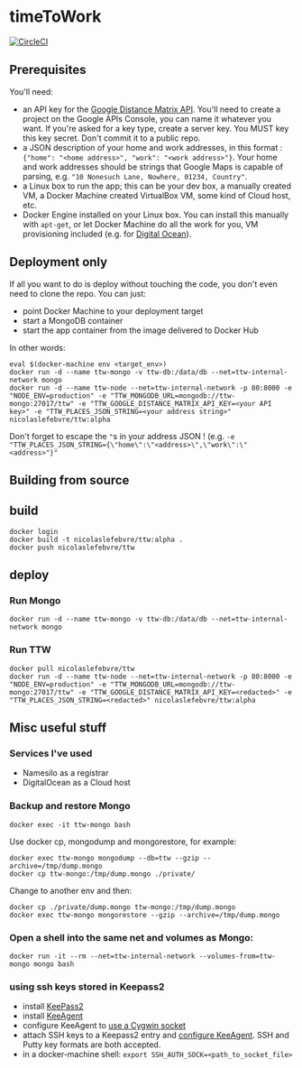 # timeToWork

[![CircleCI](https://circleci.com/gh/Ezekiel-DA/timeToWork.svg?style=shield)](https://circleci.com/gh/Ezekiel-DA/timeToWork)

## Prerequisites
You'll need:
- an API key for the [Google Distance Matrix API](https://www.google.com/webhp?sourceid=chrome-instant&ion=1&espv=2&ie=UTF-8#q=distance%20matrix%20api).
You'll need to create a project on the Google APIs Console, you can name it whatever you want. If you're asked for a key type, create a server key.
You MUST key this key secret. Don't commit it to a public repo.
- a JSON description of your home and work addresses, in this format : `{"home": "<home address>", "work": "<work address>"}`.
Your home and work addresses should be strings that Google Maps is capable of parsing, e.g. `"10 Nonesuch Lane, Nowhere, 01234, Country"`.
- a Linux box to run the app; this can be your dev box, a manually created VM, a Docker Machine created VirtualBox VM, some kind of Cloud host, etc.
- Docker Engine installed on your Linux box. You can install this manually with `apt-get`, or let Docker Machine do all the work for you, VM provisioning included (e.g. for [Digital Ocean](https://docs.docker.com/machine/examples/ocean/)). 

## Deployment only
If all you want to do is deploy without touching the code, you don't even need to clone the repo. You can just:
- point Docker Machine to your deployment target
- start a MongoDB container
- start the app container from the image delivered to Docker Hub

In other words:

    eval $(docker-machine env <target_env>)
    docker run -d --name ttw-mongo -v ttw-db:/data/db --net=ttw-internal-network mongo
    docker run -d --name ttw-node --net=ttw-internal-network -p 80:8000 -e "NODE_ENV=production" -e "TTW_MONGODB_URL=mongodb://ttw-mongo:27017/ttw" -e "TTW_GOOGLE_DISTANCE_MATRIX_API_KEY=<your API key>" -e "TTW_PLACES_JSON_STRING=<your address string>" nicolaslefebvre/ttw:alpha

Don't forget to escape the `"`s in your address JSON ! (e.g. `-e "TTW_PLACES_JSON_STRING={\"home\":\"<address>\",\"work\":\"<address>"}"`

## Building from source

## build
    docker login
    docker build -t nicolaslefebvre/ttw:alpha .
    docker push nicolaslefebvre/ttw

## deploy
### Run Mongo
    docker run -d --name ttw-mongo -v ttw-db:/data/db --net=ttw-internal-network mongo

### Run TTW
    docker pull nicolaslefebvre/ttw
    docker run -d --name ttw-node --net=ttw-internal-network -p 80:8000 -e "NODE_ENV=production" -e "TTW_MONGODB_URL=mongodb://ttw-mongo:27017/ttw" -e "TTW_GOOGLE_DISTANCE_MATRIX_API_KEY=<redacted>" -e "TTW_PLACES_JSON_STRING=<redacted>" nicolaslefebvre/ttw:alpha

## Misc useful stuff
### Services I've used
- Namesilo as a registrar
- DigitalOcean as a Cloud host

### Backup and restore Mongo
    docker exec -it ttw-mongo bash
Use docker cp, mongodump and mongorestore, for example:

    docker exec ttw-mongo mongodump --db=ttw --gzip --archive=/tmp/dump.mongo
    docker cp ttw-mongo:/tmp/dump.mongo ./private/

Change to another env and then:

    docker cp ./private/dump.mongo ttw-mongo:/tmp/dump.mongo
    docker exec ttw-mongo mongorestore --gzip --archive=/tmp/dump.mongo
     
### Open a shell into the same net and volumes as Mongo:
    docker run -it --rm --net=ttw-internal-network --volumes-from=ttw-mongo mongo bash

### using ssh keys stored in Keepass2
- install [KeePass2](http://keepass.info/download.html)
- install [KeeAgent](http://lechnology.com/software/keeagent/)
- configure KeeAgent to [use a Cygwin socket](http://lechnology.com/software/keeagent/usage/options-and-settings/)
- attach SSH keys to a Keepass2 entry and [configure KeeAgent](http://lechnology.com/software/keeagent/usage/quick-start/). SSH and Putty key formats are both accepted.
- in a docker-machine shell: `export SSH_AUTH_SOCK=<path_to_socket_file>`
